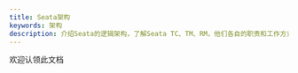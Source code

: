 ```yaml
---
title: Seata架构
keywords: 架构
description: 介绍Seata的逻辑架构，了解Seata TC、TM、RM，他们各自的职责和工作方式
---
```


欢迎认领此文档